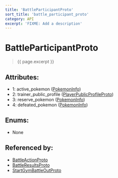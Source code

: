 ```yaml
---
title: 'BattleParticipantProto'
sort_title: 'battle_participant_proto'
category: API
excerpt: 'FIXME: Add a description'
---
```


[comment]: <> (THIS PART IS GENERATED - AKA DON'T EDIT THIS PART MANUALLY)

# BattleParticipantProto

> {{ page.excerpt }}

## Attributes:

- 1: active_pokemon ([PokemonInfo](../PokemonInfo/))
- 2: trainer_public_profile ([PlayerPublicProfileProto](../PlayerPublicProfileProto/))
- 3: reserve_pokemon ([PokemonInfo](../PokemonInfo/)) 
- 4: defeated_pokemon ([PokemonInfo](../PokemonInfo/)) 

## Enums:

- None

## Referenced by:

- [BattleActionProto](../BattleActionProto/)
- [BattleResultsProto](../BattleResultsProto/)
- [StartGymBattleOutProto](../StartGymBattleOutProto/)

[comment]: <> (YOU CAN EDIT AFTER THIS)
